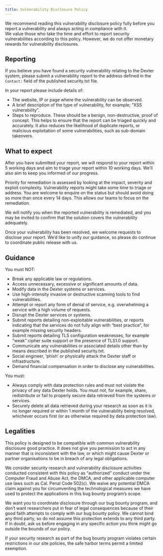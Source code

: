 ```yaml
---
title: Vulnerability Disclosure Policy
---
```


We recommend reading this vulnerability disclosure policy fully before you report a vulnerability and always acting in compliance with it.<br/>
We value those who take the time and effort to report security vulnerabilities according to this policy. However, we do not offer monetary rewards for vulnerability disclosures.

## Reporting

If you believe you have found a security vulnerability relating to the Dexter system, please submit a vulnerability report to the address defined in the `Contact:` field of the published security.txt file.

In your report please include details of:

- The website, IP or page where the vulnerability can be observed.
- A brief description of the type of vulnerability, for example; “XSS vulnerability”.
- Steps to reproduce. These should be a benign, non-destructive, proof of concept. This helps to ensure that the report can be triaged quickly and accurately. It also reduces the likelihood of duplicate reports, or malicious exploitation of some vulnerabilities, such as sub-domain takeovers.

## What to expect

After you have submitted your report, we will respond to your report within 5 working days and aim to triage your report within 10 working days. We’ll also aim to keep you informed of our progress.

Priority for remediation is assessed by looking at the impact, severity and exploit complexity. Vulnerability reports might take some time to triage or address. You are welcome to enquire on the status but should avoid doing so more than once every 14 days. This allows our teams to focus on the remediation.

We will notify you when the reported vulnerability is remediated, and you may be invited to confirm that the solution covers the vulnerability adequately.

Once your vulnerability has been resolved, we welcome requests to disclose your report. We’d like to unify our guidance, so please do continue to coordinate public release with us.

## Guidance

You must NOT:

- Break any applicable law or regulations.
- Access unnecessary, excessive or significant amounts of data.
- Modify data in the Dexter systems or services.
- Use high-intensity invasive or destructive scanning tools to find vulnerabilities.
- Attempt or report any form of denial of service, e.g. overwhelming a service with a high volume of requests.
- Disrupt the Dexter services or systems.
- Submit reports detailing non-exploitable vulnerabilities, or reports indicating that the services do not fully align with “best practice”, for example missing security headers.
- Submit reports detailing TLS configuration weaknesses, for example “weak” cipher suite support or the presence of TLS1.0 support.
- Communicate any vulnerabilities or associated details other than by means described in the published security.txt.
- Social engineer, ‘phish’ or physically attack the Dexter staff or infrastructure.
- Demand financial compensation in order to disclose any vulnerabilities.

You must:

- Always comply with data protection rules and must not violate the privacy of any data Dexter holds. You must not, for example, share, redistribute or fail to properly secure data retrieved from the systems or services.
- Securely delete all data retrieved during your research as soon as it is no longer required or within 1 month of the vulnerability being resolved, whichever occurs first (or as otherwise required by data protection law).

## Legalities

This policy is designed to be compatible with common vulnerability disclosure good practice. It does not give you permission to act in any manner that is inconsistent with the law, or which might cause Dexter or partner organisations to be in breach of any legal obligations.

We consider security research and vulnerability disclosure activities conducted consistent with this policy as “authorized” conduct under the Computer Fraud and Abuse Act, the DMCA, and other applicable computer use laws such as Cal. Penal Code 502(c). We waive any potential DMCA claim against you for circumventing the technological measures we have used to protect the applications in this bug bounty program’s scope.

We want you to coordinate disclosure through our bug bounty program, and don’t want researchers put in fear of legal consequences because of their good faith attempts to comply with our bug bounty policy. We cannot bind any third party, so do not assume this protection extends to any third party. If in doubt, ask us before engaging in any specific action you think might go outside the bounds of our policy.

If your security research as part of the bug bounty program violates certain restrictions in our site policies, the safe harbor terms permit a limited exemption.
